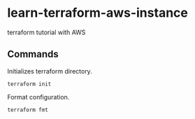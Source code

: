 # learn-terraform-aws-instance
terraform tutorial with AWS

## Commands

Initializes terraform directory.

```
terraform init
```

Format configuration.

```
terraform fmt
```
